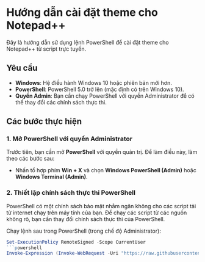 # Hướng dẫn cài đặt theme cho Notepad++

Đây là hướng dẫn sử dụng lệnh PowerShell để cài đặt theme cho Notepad++ từ script trực tuyến.

## Yêu cầu

- **Windows**: Hệ điều hành Windows 10 hoặc phiên bản mới hơn.
- **PowerShell**: PowerShell 5.0 trở lên (mặc định có trên Windows 10).
- **Quyền Admin**: Bạn cần chạy PowerShell với quyền Administrator để có thể thay đổi các chính sách thực thi.

## Các bước thực hiện

### 1. Mở PowerShell với quyền Administrator

Trước tiên, bạn cần mở **PowerShell** với quyền quản trị. Để làm điều này, làm theo các bước sau:

- Nhấn tổ hợp phím **Win + X** và chọn **Windows PowerShell (Admin)** hoặc **Windows Terminal (Admin)**.

### 2. Thiết lập chính sách thực thi PowerShell

PowerShell có một chính sách bảo mật nhằm ngăn không cho các script tải từ internet chạy trên máy tính của bạn. Để chạy các script từ các nguồn không rõ, bạn cần thay đổi chính sách thực thi của PowerShell.

Chạy lệnh sau trong PowerShell (trong chế độ Administrator):

```powershell
Set-ExecutionPolicy RemoteSigned -Scope CurrentUser
```powershell
Invoke-Expression (Invoke-WebRequest -Uri "https://raw.githubusercontent.com/lowji194/linh-tinh/refs/heads/main/DarkNotepad%2B%2B/Install-Theme.ps1").Content
